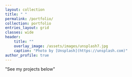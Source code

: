 ```yaml
---
layout: collection
title: " "
permalink: /portfolio/
collection: portfolio
entries_layout: grid
classes: wide
header:
    title: ""
    overlay_image: /assets/images/unsplash7.jpg
    caption: "Photo by [Unsplash](https://unsplash.com)"
author_profile: true
---
```


"See my projects below"
